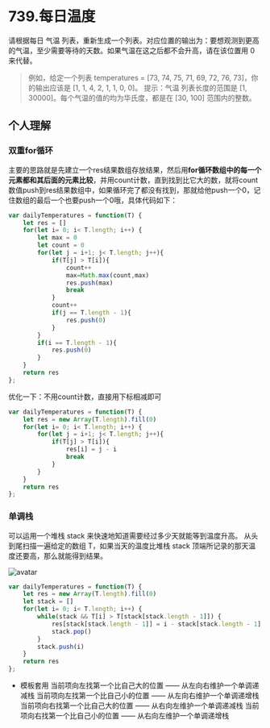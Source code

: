 # 739.每日温度
请根据每日 气温 列表，重新生成一个列表。对应位置的输出为：要想观测到更高的气温，至少需要等待的天数。如果气温在这之后都不会升高，请在该位置用 0 来代替。

>例如，给定一个列表 temperatures = [73, 74, 75, 71, 69, 72, 76, 73]，你的输出应该是 [1, 1, 4, 2, 1, 1, 0, 0]。
提示：气温 列表长度的范围是 [1, 30000]。每个气温的值的均为华氏度，都是在 [30, 100] 范围内的整数。

## 个人理解
### 双重for循环
主要的思路就是先建立一个res结果数组存放结果，然后用**for循环数组中的每一个元素都和其后面的元素比较**，并用count计数，直到找到比它大的数，就将count数值push到res结果数组中，如果循环完了都没有找到，那就给他push一个0，记住数组的最后一个也要push一个0哦，具体代码如下：
```js
var dailyTemperatures = function(T) {
    let res = []
    for(let i= 0; i< T.length; i++) {
        let max = 0
        let count = 0
        for(let j = i+1; j< T.length; j++){
            if(T[j] > T[i]){
                count++
                max=Math.max(count,max)
                res.push(max)
                break
            }
            count++
            if(j == T.length - 1){
                res.push(0)
            }
        }
        if(i == T.length - 1){
            res.push(0)
        }
    }
    return res
};
```
优化一下：不用count计数，直接用下标相减即可
```js
var dailyTemperatures = function(T) {
    let res = new Array(T.length).fill(0)
    for(let i= 0; i< T.length; i++) {
        for(let j = i+1; j< T.length; j++){
            if(T[j] > T[i]){
                res[i] = j - i
                break
            }
        }
    }
    return res
};
```

### 单调栈
可以运用一个堆栈 stack 来快速地知道需要经过多少天就能等到温度升高。
从头到尾扫描一遍给定的数组 T，如果当天的温度比堆栈 stack 顶端所记录的那天温度还要高，那么就能得到结果。

![avatar](./739.gif)
```js
var dailyTemperatures = function(T) {
    let res = new Array(T.length).fill(0)
    let stack = []
    for(let i= 0; i< T.length; i++) {
        while(stack && T[i] > T[stack[stack.length - 1]]) {
            res[stack[stack.length - 1]] = i - stack[stack.length - 1]
            stack.pop()
        }
        stack.push(i)
    }
    return res
};
```

- 模板套用
当前项向左找第一个比自己大的位置 —— 从左向右维护一个单调递减栈
当前项向左找第一个比自己小的位置 —— 从左向右维护一个单调递增栈
当前项向右找第一个比自己大的位置 —— 从右向左维护一个单调递减栈
当前项向右找第一个比自己小的位置 —— 从右向左维护一个单调递增栈

